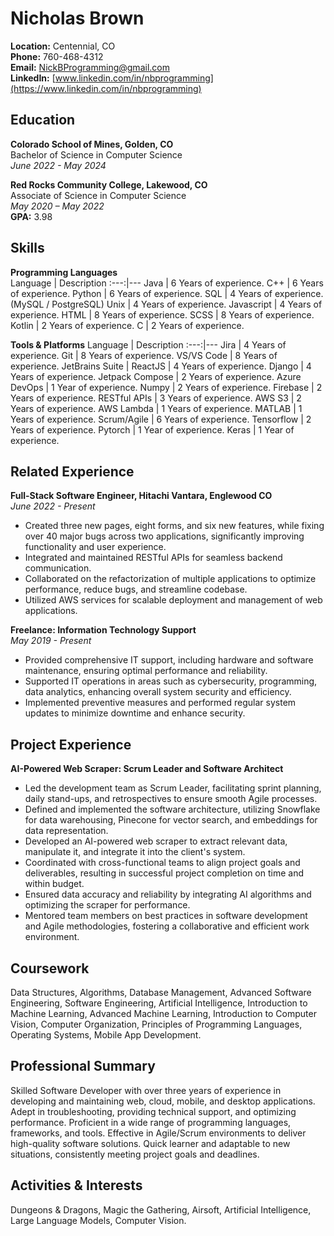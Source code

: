 # Nicholas Brown

**Location:** Centennial, CO  
**Phone:** 760-468-4312  
**Email:** [NickBProgramming@gmail.com](mailto:NickBProgramming@gmail.com)  
**LinkedIn:** [www.linkedin.com/in/nbprogramming](https://www.linkedin.com/in/nbprogramming)

## Education

**Colorado School of Mines, Golden, CO**  
Bachelor of Science in Computer Science  
_June 2022 - May 2024_

**Red Rocks Community College, Lakewood, CO**  
Associate of Science in Computer Science  
_May 2020 – May 2022_  
**GPA:** 3.98

## Skills

**Programming Languages**  
 Language | Description
:---:|---
Java | 6 Years of experience.
C++ | 6 Years of experience.
Python | 6 Years of experience.
SQL | 4 Years of experience. (MySQL / PostgreSQL)
Unix | 4 Years of experience.
Javascript | 4 Years of experience.
HTML | 8 Years of experience.
SCSS | 8 Years of experience.
Kotlin | 2 Years of experience.
C | 2 Years of experience.

**Tools & Platforms**
Language | Description
:---:|---
Jira | 4 Years of experience.
Git | 8 Years of experience.
VS/VS Code | 8 Years of experience.
JetBrains Suite |
ReactJS | 4 Years of experience.
Django | 4 Years of experience.
Jetpack Compose | 2 Years of experience.
Azure DevOps | 1 Year of experience.
Numpy | 2 Years of experience.
Firebase | 2 Years of experience.
RESTful APIs | 3 Years of experience.
AWS S3 | 2 Years of experience.
AWS Lambda | 1 Years of experience.
MATLAB | 1 Years of experience.
Scrum/Agile | 6 Years of experience.
Tensorflow | 2 Years of experience.
Pytorch | 1 Year of experience.
Keras | 1 Year of experience.

## Related Experience

**Full-Stack Software Engineer, Hitachi Vantara, Englewood CO**  
_June 2022 - Present_

-   Created three new pages, eight forms, and six new features, while fixing over 40 major bugs across two applications, significantly improving functionality and user experience.
-   Integrated and maintained RESTful APIs for seamless backend communication.
-   Collaborated on the refactorization of multiple applications to optimize performance, reduce bugs, and streamline codebase.
-   Utilized AWS services for scalable deployment and management of web applications.

**Freelance: Information Technology Support**  
_May 2019 - Present_

-   Provided comprehensive IT support, including hardware and software maintenance, ensuring optimal performance and reliability.
-   Supported IT operations in areas such as cybersecurity, programming, data analytics, enhancing overall system security and efficiency.
-   Implemented preventive measures and performed regular system updates to minimize downtime and enhance security.

## Project Experience

**AI-Powered Web Scraper: Scrum Leader and Software Architect**

-   Led the development team as Scrum Leader, facilitating sprint planning, daily stand-ups, and retrospectives to ensure smooth Agile processes.
-   Defined and implemented the software architecture, utilizing Snowflake for data warehousing, Pinecone for vector search, and embeddings for data representation.
-   Developed an AI-powered web scraper to extract relevant data, manipulate it, and integrate it into the client's system.
-   Coordinated with cross-functional teams to align project goals and deliverables, resulting in successful project completion on time and within budget.
-   Ensured data accuracy and reliability by integrating AI algorithms and optimizing the scraper for performance.
-   Mentored team members on best practices in software development and Agile methodologies, fostering a collaborative and efficient work environment.

## Coursework

Data Structures, Algorithms, Database Management, Advanced Software Engineering, Software Engineering, Artificial Intelligence, Introduction to Machine Learning, Advanced Machine Learning, Introduction to Computer Vision, Computer Organization, Principles of Programming Languages, Operating Systems, Mobile App Development.

## Professional Summary

Skilled Software Developer with over three years of experience in developing and maintaining web, cloud, mobile, and desktop applications. Adept in troubleshooting, providing technical support, and optimizing performance. Proficient in a wide range of programming languages, frameworks, and tools. Effective in Agile/Scrum environments to deliver high-quality software solutions. Quick learner and adaptable to new situations, consistently meeting project goals and deadlines.

## Activities & Interests

Dungeons & Dragons, Magic the Gathering, Airsoft, Artificial Intelligence, Large Language Models, Computer Vision.

